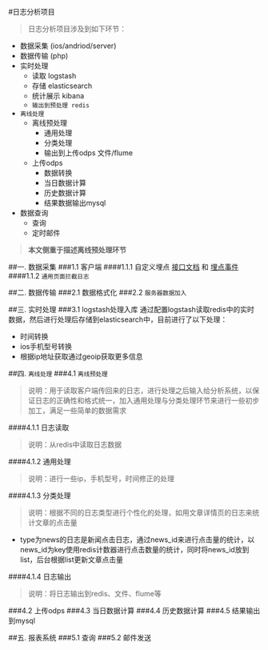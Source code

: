 #日志分析项目
> 日志分析项目涉及到如下环节：

- 数据采集 (ios/andriod/server)
- 数据传输 (php)
- 实时处理
	- 读取 logstash
	- 存储 elasticsearch
	- 统计展示 kibana
	- `输出到预处理 redis`
- `离线处理`
	- 离线预处理
		- 通用处理
		- 分类处理
		- 输出到上传odps 文件/flume
	- 上传odps
		- 数据转换
		- 当日数据计算
		- 历史数据计算
		- 结果数据输出mysql
- 数据查询
	- 查询
	- 定时邮件

>**本文侧重于描述离线预处理环节**

##一. 数据采集
###1.1 客户端
####1.1.1 自定义埋点
[接口文档](http://appapi.people.com.cn:100/total/index1.php) 和 [埋点事件](http://appapi.people.com.cn:100/static/click_v1.htm)
####1.1.2 `通用页面拦截日志`

##二. 数据传输
###2.1 数据格式化
###2.2 `服务器数据加入`

##三. 实时处理
###3.1 logstash处理入库
通过配置logstash读取redis中的实时数据，然后进行处理后存储到elasticsearch中，目前进行了以下处理：

- 时间转换
- ios手机型号转换
- 根据ip地址获取通过geoip获取更多信息

##四. `离线处理`
###4.1 `离线预处理`
>说明：用于读取客户端传回来的日志，进行处理之后输入给分析系统，以保证日志的正确性和格式统一，加入通用处理与分类处理环节来进行一些初步加工，满足一些简单的数据需求

####4.1.1 日志读取
> 说明：从redis中读取日志数据

####4.1.2 通用处理
> 说明：进行一些ip，手机型号，时间修正的处理

####4.1.3 分类处理
> 说明：根据不同的日志类型进行个性化的处理，如用文章详情页的日志来统计文章的点击量

- type为news的日志是新闻点击日志，通过news_id来进行点击量的统计，以news_id为key使用redis计数器进行点击数量的统计，同时将news_id放到list，后台根据list更新文章点击量

####4.1.4 日志输出
> 说明：将日志输出到redis、文件、flume等

###4.2 上传odps
###4.3 当日数据计算
###4.4 历史数据计算
###4.5 结果输出到mysql

##五. 报表系统
###5.1 查询
###5.2 邮件发送